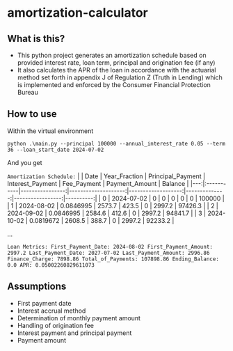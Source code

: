 # amortization-calculator
## What is this?
* This python project generates an amortization schedule based on provided interest rate, loan term, principal and origination fee (if any)
* It also calculates the APR of the loan in accordance with the actuarial method set forth in appendix J of Regulation Z (Truth in Lending) which is implemented and enforced by the Consumer Financial Protection Bureau
## How to use
Within the virtual environment

`python .\main.py --principal 100000 --annual_interest_rate 0.05 --term 36 --loan_start_date 2024-07-02`

And you get

`Amortization Schedule:`
|    | Date       |   Year_Fraction |   Principal_Payment |   Interest_Payment |   Fee_Payment |   Payment_Amount |   Balance |
|---:|:-----------|----------------:|--------------------:|-------------------:|--------------:|-----------------:|----------:|
|  0 | 2024-07-02 |       0         |                0    |               0    |             0 |             0    | 100000    |
|  1 | 2024-08-02 |       0.0846995 |             2573.7  |             423.5  |             0 |          2997.2  |  97426.3  |
|  2 | 2024-09-02 |       0.0846995 |             2584.6  |             412.6  |             0 |          2997.2  |  94841.7  |
|  3 | 2024-10-02 |       0.0819672 |             2608.5  |             388.7  |             0 |          2997.2  |  92233.2  |


...

`
Loan Metrics:
First_Payment_Date: 2024-08-02
First_Payment_Amount: 2997.2
Last_Payment_Date: 2027-07-02
Last_Payment_Amount: 2996.86
Finance_Charge: 7898.86
Total_of_Payments: 107898.86
Ending_Balance: 0.0
APR: 0.05002260829611073
`

## Assumptions
* First payment date
* Interest accrual method
* Determination of monthly payment amount
* Handling of origination fee
* Interest payment and principal payment
* Payment amount
